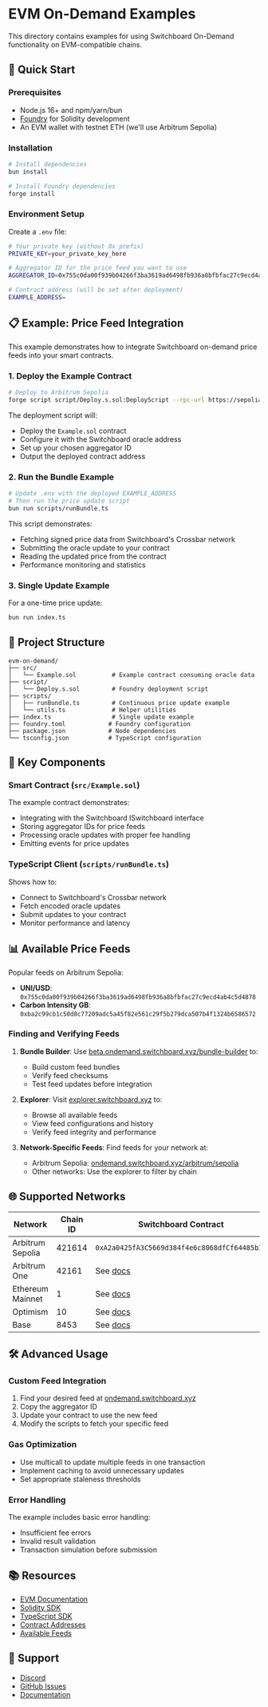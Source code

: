 # EVM On-Demand Examples

This directory contains examples for using Switchboard On-Demand functionality on EVM-compatible chains.

## 🚀 Quick Start

### Prerequisites

- Node.js 16+ and npm/yarn/bun
- [Foundry](https://book.getfoundry.sh/getting-started/installation) for Solidity development
- An EVM wallet with testnet ETH (we'll use Arbitrum Sepolia)

### Installation

```bash
# Install dependencies
bun install

# Install Foundry dependencies
forge install
```

### Environment Setup

Create a `.env` file:

```bash
# Your private key (without 0x prefix)
PRIVATE_KEY=your_private_key_here

# Aggregator ID for the price feed you want to use
AGGREGATOR_ID=0x755c0da00f939b04266f3ba3619ad6498fb936a8bfbfac27c9ecd4ab4c5d4878

# Contract address (will be set after deployment)
EXAMPLE_ADDRESS=
```

## 📋 Example: Price Feed Integration

This example demonstrates how to integrate Switchboard on-demand price feeds into your smart contracts.

### 1. Deploy the Example Contract

```bash
# Deploy to Arbitrum Sepolia
forge script script/Deploy.s.sol:DeployScript --rpc-url https://sepolia-rollup.arbitrum.io/rpc --broadcast -vv
```

The deployment script will:
- Deploy the `Example.sol` contract
- Configure it with the Switchboard oracle address
- Set up your chosen aggregator ID
- Output the deployed contract address

### 2. Run the Bundle Example

```bash
# Update .env with the deployed EXAMPLE_ADDRESS
# Then run the price update script
bun run scripts/runBundle.ts
```

This script demonstrates:
- Fetching signed price data from Switchboard's Crossbar network
- Submitting the oracle update to your contract
- Reading the updated price from the contract
- Performance monitoring and statistics

### 3. Single Update Example

For a one-time price update:

```bash
bun run index.ts
```

## 📁 Project Structure

```
evm-on-demand/
├── src/
│   └── Example.sol          # Example contract consuming oracle data
├── script/
│   └── Deploy.s.sol         # Foundry deployment script
├── scripts/
│   ├── runBundle.ts         # Continuous price update example
│   └── utils.ts             # Helper utilities
├── index.ts                 # Single update example
├── foundry.toml            # Foundry configuration
├── package.json            # Node dependencies
└── tsconfig.json           # TypeScript configuration
```

## 🔧 Key Components

### Smart Contract (`src/Example.sol`)

The example contract demonstrates:
- Integrating with the Switchboard ISwitchboard interface
- Storing aggregator IDs for price feeds
- Processing oracle updates with proper fee handling
- Emitting events for price updates

### TypeScript Client (`scripts/runBundle.ts`)

Shows how to:
- Connect to Switchboard's Crossbar network
- Fetch encoded oracle updates
- Submit updates to your contract
- Monitor performance and latency

## 📊 Available Price Feeds

Popular feeds on Arbitrum Sepolia:
- **UNI/USD**: `0x755c0da00f939b04266f3ba3619ad6498fb936a8bfbfac27c9ecd4ab4c5d4878`
- **Carbon Intensity GB**: `0xba2c99cb1c50d8c77209adc5a45f82e561c29f5b279dca507b4f1324b6586572`

### Finding and Verifying Feeds

1. **Bundle Builder**: Use [beta.ondemand.switchboard.xyz/bundle-builder](https://beta.ondemand.switchboard.xyz/bundle-builder) to:
   - Build custom feed bundles
   - Verify feed checksums
   - Test feed updates before integration

2. **Explorer**: Visit [explorer.switchboard.xyz](https://explorer.switchboard.xyz) to:
   - Browse all available feeds
   - View feed configurations and history
   - Verify feed integrity and performance

3. **Network-Specific Feeds**: Find feeds for your network at:
   - Arbitrum Sepolia: [ondemand.switchboard.xyz/arbitrum/sepolia](https://ondemand.switchboard.xyz/arbitrum/sepolia)
   - Other networks: Use the explorer to filter by chain

## 🌐 Supported Networks

| Network | Chain ID | Switchboard Contract |
|---------|----------|---------------------|
| Arbitrum Sepolia | 421614 | `0xA2a0425fA3C5669d384f4e6c8068dfCf64485b3b` |
| Arbitrum One | 42161 | See [docs](https://docs.switchboard.xyz) |
| Ethereum Mainnet | 1 | See [docs](https://docs.switchboard.xyz) |
| Optimism | 10 | See [docs](https://docs.switchboard.xyz) |
| Base | 8453 | See [docs](https://docs.switchboard.xyz) |

## 🛠️ Advanced Usage

### Custom Feed Integration

1. Find your desired feed at [ondemand.switchboard.xyz](https://ondemand.switchboard.xyz)
2. Copy the aggregator ID
3. Update your contract to use the new feed
4. Modify the scripts to fetch your specific feed

### Gas Optimization

- Use multicall to update multiple feeds in one transaction
- Implement caching to avoid unnecessary updates
- Set appropriate staleness thresholds

### Error Handling

The example includes basic error handling:
- Insufficient fee errors
- Invalid result validation
- Transaction simulation before submission

## 📚 Resources

- [EVM Documentation](https://docs.switchboard.xyz/product-documentation/data-feeds/evm)
- [Solidity SDK](https://www.npmjs.com/package/@switchboard-xyz/on-demand-solidity)
- [TypeScript SDK](https://www.npmjs.com/package/@switchboard-xyz/on-demand)
- [Contract Addresses](https://docs.switchboard.xyz/product-documentation/data-feeds/evm/contract-addresses)
- [Available Feeds](https://ondemand.switchboard.xyz)

## 🤝 Support

- [Discord](https://discord.gg/switchboard)
- [GitHub Issues](https://github.com/switchboard-xyz/evm-on-demand/issues)
- [Documentation](https://docs.switchboard.xyz)